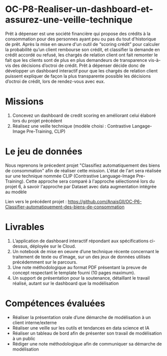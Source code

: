 # OC-P8-Realiser-un-dashboard-et-assurez-une-veille-technique

Prêt à dépenser est une société financière qui propose des crédits à la consommation pour des personnes ayant peu ou pas du tout d'historique de prêt.
Après la mise en œuvre d'un outil de “scoring crédit” pour calculer la probabilité qu’un client rembourse son crédit, et classifier la demande en crédit accordé ou refusé, les chargés de relation client ont fait remonter le fait que les clients sont de plus en plus demandeurs de transparence vis-à-vis des décisions d’octroi de crédit. 
Prêt à dépenser décide donc de développer un dashboard interactif pour que les chargés de relation client puissent expliquer de façon la plus transparente possible les décisions d’octroi de crédit, lors de rendez-vous avec eux. 

# Missions

1. Concevez un dashboard de credit scoring en améliorant celui élaboré lors du projet précédent 
2. Réalisez une veille technique (modèle choisi : Contrastive Langage-Image Pre-Training, CLIP)

# Le jeu de données

Nous reprenons le précedent projet "Classifiez automatiquement des biens de consommation" afin de réaliser cette mission. L'état de l'art sera réalisée sur une technique nommée CLIP (Contrastive Language-Image Pre-Training).
Cette approche sera comparé à l'approche sélectionné lors du projet 6, à savoir l'approche par Dataset avec data augmentation intégrée au modèle

Lien vers le précédent projet : https://github.com/AnaisGll/OC-P6-Classifier-automatiquement-des-biens-de-consommation

# Livrables

1) L’application de dashboard interactif répondant aux spécifications ci-dessus, déployée sur le Cloud.
2) Un notebook de mise en oeuvre d’une technique récente concernant le traitement de texte ou d’image, sur un des jeux de données utilisés précédemment sur le parcours.
3) Une note méthodologique au format PDF présentant la preuve de concept respectant le template fourni (10 pages maximum).
4) Un support de présentation pour la soutenance, détaillant le travail réalisé, autant sur le dashboard que la modélisation

# Compétences évaluées

- Réaliser la présentation orale d’une démarche de modélisation à un client interne/externe
- Réaliser une veille sur les outils et tendances en data science et IA
- Réaliser un tableau de bord afin de présenter son travail de modélisation à un public
- Rédiger une note méthodologique afin de communiquer sa démarche de modélisation
